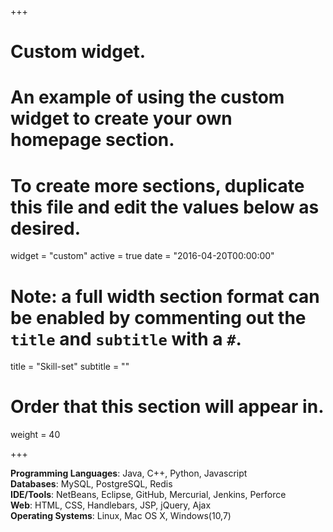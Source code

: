 +++
# Custom widget.
# An example of using the custom widget to create your own homepage section.
# To create more sections, duplicate this file and edit the values below as desired.
widget = "custom"
active = true
date = "2016-04-20T00:00:00"

# Note: a full width section format can be enabled by commenting out the `title` and `subtitle` with a `#`.
title = "Skill-set"
subtitle = ""

# Order that this section will appear in.
weight = 40

+++

**Programming Languages**: Java, C++, Python, Javascript <br>
**Databases**: MySQL, PostgreSQL, Redis <br>
**IDE/Tools**: NetBeans, Eclipse, GitHub, Mercurial, Jenkins, Perforce  <br>
**Web**: HTML, CSS, Handlebars, JSP, jQuery, Ajax <br>
**Operating Systems**: Linux,  Mac OS X, Windows(10,7)<br> 

